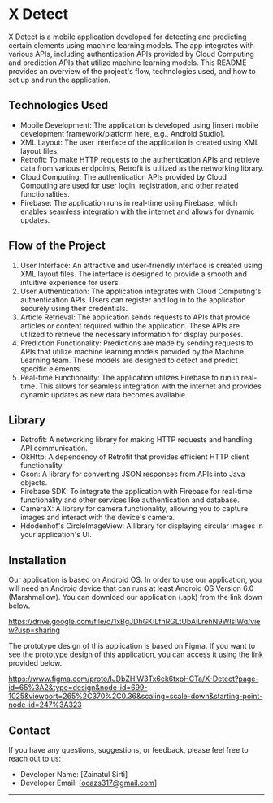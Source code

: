 # X Detect

X Detect is a mobile application developed for detecting and predicting certain elements using machine learning models. The app integrates with various APIs, including authentication APIs provided by Cloud Computing and prediction APIs that utilize machine learning models. This README provides an overview of the project's flow, technologies used, and how to set up and run the application.

## Technologies Used

- Mobile Development: The application is developed using [insert mobile development framework/platform here, e.g., Android Studio].
- XML Layout: The user interface of the application is created using XML layout files.
- Retrofit: To make HTTP requests to the authentication APIs and retrieve data from various endpoints, Retrofit is utilized as the networking library.
- Cloud Computing: The authentication APIs provided by Cloud Computing are used for user login, registration, and other related functionalities.
- Firebase: The application runs in real-time using Firebase, which enables seamless integration with the internet and allows for dynamic updates.

## Flow of the Project

1. User Interface: An attractive and user-friendly interface is created using XML layout files. The interface is designed to provide a smooth and intuitive experience for users.
2. User Authentication: The application integrates with Cloud Computing's authentication APIs. Users can register and log in to the application securely using their credentials.
3. Article Retrieval: The application sends requests to APIs that provide articles or content required within the application. These APIs are utilized to retrieve the necessary information for display purposes.
4. Prediction Functionality: Predictions are made by sending requests to APIs that utilize machine learning models provided by the Machine Learning team. These models are designed to detect and predict specific elements.
5. Real-time Functionality: The application utilizes Firebase to run in real-time. This allows for seamless integration with the internet and provides dynamic updates as new data becomes available.
   
## Library 
- Retrofit: A networking library for making HTTP requests and handling API communication.
- OkHttp: A dependency of Retrofit that provides efficient HTTP client functionality.
- Gson: A library for converting JSON responses from APIs into Java objects.
- Firebase SDK: To integrate the application with Firebase for real-time functionality and other services like authentication and database.
- CameraX: A library for camera functionality, allowing you to capture images and interact with the device's camera.
- Hdodenhof's CircleImageView: A library for displaying circular images in your application's UI.

## Installation
Our application is based on Android OS. In order to use our application, you will need an Android device that can runs at least Android OS Version 6.0 (Marshmallow). You can download our application (.apk) from the link down below.

https://drive.google.com/file/d/1xBgJDhGKiLfhRGLtUbAiLrehN9WIsIWq/view?usp=sharing

The prototype design of this application is based on Figma. If you want to see the prototype design of this application, you can access it using the link provided below.

https://www.figma.com/proto/IJDbZHlW3Tx6ek6txpHCTa/X-Detect?page-id=65%3A2&type=design&node-id=699-1025&viewport=265%2C370%2C0.36&scaling=scale-down&starting-point-node-id=247%3A323

## Contact

If you have any questions, suggestions, or feedback, please feel free to reach out to us:

- Developer Name: [Zainatul Sirti]
- Developer Email: [ocazs317@gmail.com]

---
